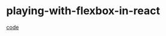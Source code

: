 # playing-with-flexbox-in-react

[code](https://codesandbox.io/embed/github/shahiddhariwala/playing-with-flexbox-in-react/tree/main/?fontsize=14&hidenavigation=1&theme=dark "@embed")
